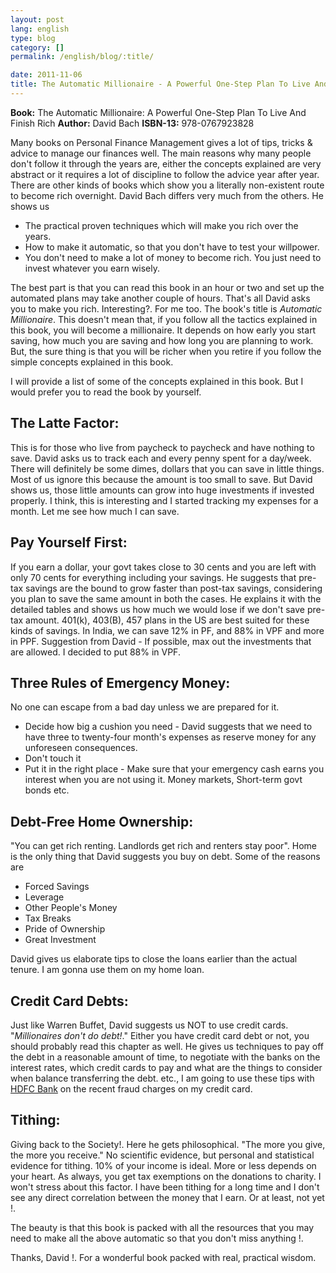 ```yaml
---
layout: post
lang: english
type: blog
category: []
permalink: /english/blog/:title/

date: 2011-11-06
title: The Automatic Millionaire - A Powerful One-Step Plan To Live And Finish Rich
---
```


**Book:** The Automatic Millionaire: A Powerful One-Step Plan To Live And Finish Rich
**Author:** David Bach
**ISBN-13:** 978-0767923828

Many books on Personal Finance Management gives a lot of tips, tricks & advice to manage our finances well. The main reasons why many people don't follow it through the years are, either the concepts explained are very abstract or it requires a lot of discipline to follow the advice year after year. There are other kinds of books which show you a literally non-existent route to become rich overnight. David Bach differs very much from the others. He shows us

* The practical proven techniques which will make you rich over the years.
* How to make it automatic, so that you don't have to test your willpower.
* You don't need to make a lot of money to become rich. You just need to invest whatever you earn wisely.

The best part is that you can read this book in an hour or two and set up the automated plans may take another couple of hours. That's all David asks you to make you rich. Interesting?. For me too. The book's title is *Automatic Millionaire*. This doesn't mean that, if you follow all the tactics explained in this book, you will become a millionaire. It depends on how early you start saving, how much you are saving and how long you are planning to work. But, the sure thing is that you will be richer when you retire if you follow the simple concepts explained in this book.

I will provide a list of some of the concepts explained in this book. But I would prefer you to read the book by yourself.

## The Latte Factor:

This is for those who live from paycheck to paycheck and have nothing to save. David asks us to track each and every penny spent for a day/week. There will definitely be some dimes, dollars that you can save in little things. Most of us ignore this because the amount is too small to save. But David shows us, those little amounts can grow into huge investments if invested properly. I think, this is interesting and I started tracking my expenses for a month. Let me see how much I can save.

## Pay Yourself First:

If you earn a dollar, your govt takes close to 30 cents and you are left with only 70 cents for everything including your savings. He suggests that pre-tax savings are the bound to grow faster than post-tax savings, considering you plan to save the same amount in both the cases. He explains it with the detailed tables and shows us how much we would lose if we don't save pre-tax amount. 401(k), 403(B), 457 plans in the US are best suited for these kinds of savings. In India, we can save 12% in PF, and 88% in VPF and more in PPF. Suggestion from David - If possible, max out the investments that are allowed. I decided to put 88% in VPF.

## Three Rules of Emergency Money:

No one can escape from a bad day unless we are prepared for it.

* Decide how big a cushion you need - David suggests that we need to have three to twenty-four month's expenses as reserve money for any unforeseen consequences.
* Don't touch it
* Put it in the right place - Make sure that your emergency cash earns you interest when you are not using it. Money markets, Short-term govt bonds etc.


## Debt-Free Home Ownership:
"You can get rich renting. Landlords get rich and renters stay poor". Home is the only thing that David suggests you buy on debt. Some of the reasons are

* Forced Savings
* Leverage
* Other People's Money
* Tax Breaks
* Pride of Ownership
* Great Investment

David gives us elaborate tips to close the loans earlier than the actual tenure. I am gonna use them on my home loan.

## Credit Card Debts:

Just like Warren Buffet, David suggests us NOT to use credit cards. "*Millionaires don't do debt!*." Either you have credit card debt or not, you should probably read this chapter as well. He gives us techniques to pay off the debt in a reasonable amount of time, to negotiate with the banks on the interest rates, which credit cards to pay and what are the things to consider when balance transferring the debt. etc., I am going to use these tips with [HDFC Bank]({{site[page.lang][page.type].url}}/hdfc-bank-we-understand-your-world-really/) on the recent fraud charges on my credit card.

## Tithing:

Giving back to the Society!. Here he gets philosophical. "The more you give, the more you receive." No scientific evidence, but personal and statistical evidence for tithing. 10% of your income is ideal. More or less depends on your heart. As always, you get tax exemptions on the donations to charity. I won't stress about this factor. I have been tithing for a long time and I don't see any direct correlation between the money that I earn. Or at least, not yet !.

The beauty is that this book is packed with all the resources that you may need to make all the above automatic so that you don't miss anything !.

Thanks, David !. For a wonderful book packed with real, practical wisdom.
